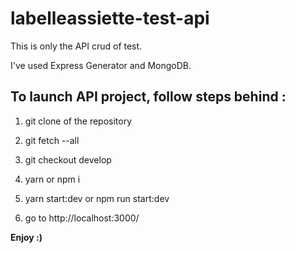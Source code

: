 # labelleassiette-test-api

This is only the API crud of test.

I've used Express Generator and MongoDB.

## To launch API project, follow steps behind :

1. git clone of the repository

2. git fetch --all

3. git checkout develop

4. yarn or npm i

5. yarn start:dev or npm run start:dev

6. go to http://localhost:3000/

**Enjoy :)**
